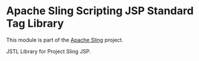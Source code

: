 # Apache Sling Scripting JSP Standard Tag Library

This module is part of the [Apache Sling](https://sling.apache.org) project.

JSTL Library for Project Sling JSP.
